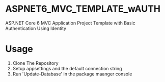 # ASPNET6_MVC_TEMPLATE_wAUTH
ASP.NET Core 6 MVC Application Project Template with Basic Authentication Using Identity

# Usage
1. Clone The Repository
2. Setup appsettings and the default connection string
3. Run 'Update-Database' in the package maanger console

